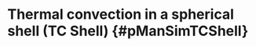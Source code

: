Thermal convection in a spherical shell (TC Shell) {#pManSimTCShell}
==================================================
